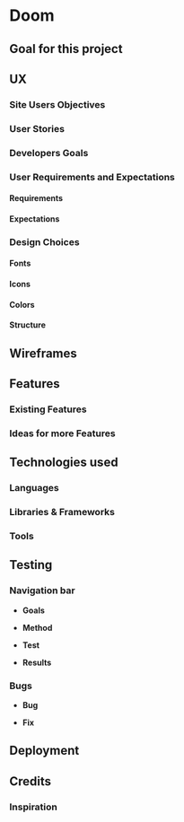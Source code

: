# **Doom**

## **Goal for this project** 

## **UX**

### **Site Users Objectives**

### **User Stories**

### **Developers Goals**

### **User Requirements and Expectations**

#### Requirements

#### Expectations

### **Design Choices**

#### Fonts 

#### Icons

#### Colors

#### Structure

## **Wireframes**

## **Features**
 
### **Existing Features**

### **Ideas for more Features**
 
## **Technologies used**
 
### **Languages**

### **Libraries & Frameworks**

### **Tools**
 
## **Testing**

### Navigation bar

* **Goals**    

* **Method**   

* **Test**    

* **Results**    

### Bugs

* **Bug**    

* **Fix**          

## **Deployment**
 
## **Credits**

### Inspiration
